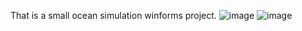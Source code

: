 That is a small ocean simulation winforms project.
![image](https://user-images.githubusercontent.com/36379638/180878853-977c7c51-4503-40a6-97b1-81847843b87c.png)
![image](https://user-images.githubusercontent.com/36379638/180879008-c28fc39d-6761-4780-9757-8a753468052c.png)
